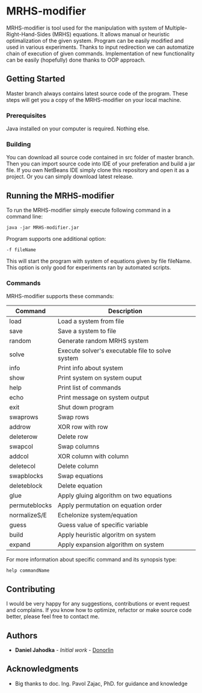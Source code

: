 # MRHS-modifier
MRHS-modifier is tool used for the manipulation with system of Multiple-Right-Hand-Sides (MRHS) equations. It allows manual or heuristic optimalization of the given system. 
Program can be easily modified and used in various experiments. Thanks to input redirection we can automatize chain of execution of given commands. Implementation of new functionality can be easily (hopefully) done thanks to OOP approach.

## Getting Started

Master branch always contains latest source code of the program. These steps will get you a copy of the MRHS-modifier on your local machine.

### Prerequisites

Java installed on your computer is required. Nothing else. 

### Building

You can download all source code contained in src folder of master branch. Then you can import source code into IDE of your preferation and build a jar file. If you own NetBeans IDE simply clone this repository and open it as a project.
Or you can simply download latest release.

## Running the MRHS-modifier

To run the MRHS-modifier simply execute following command in a command line:

```
java -jar MRHS-modifier.jar
```

Program supports one additional option:

```
-f fileName
```
This will start the program with system of equations given by file fileName. This option is only good for experiments ran by automated scripts. 

### Commands

MRHS-modifier supports these commands:

| Command       | Description   |
|---------------|---------------|
| load | Load a system from file |
| save | Save a system to file |
| random | Generate random MRHS system |
| solve | Execute solver's executable file to solve system |
| info | Print info about system |
| show | Print system on system ouput |
| help | Print list of commands |
| echo | Print message on system output |
| exit | Shut down program |
| swaprows | Swap rows | 
| addrow | XOR row with row |
| deleterow | Delete row |
| swapcol | Swap columns | 
| addcol | XOR column with column |
| deletecol | Delete column |
| swapblocks | Swap equations |
| deleteblock | Delete equation |
| glue | Apply gluing algorithm on two equations |
| permuteblocks | Apply permutation on equation order |
| normalizeS/E | Echelonize system/equation |
| guess | Guess value of specific variable |
| build | Apply heuristic algoritm on system |
| expand | Apply expansion algorithm on system |

For more information about specific command and its synopsis type:

```
help commandName
```


## Contributing

I would be very happy for any suggestions, contributions or event request and complains. If you know how to optimize, refactor or make source code better, please feel free to contact me. 

## Authors

* **Daniel Jahodka** - *Initial work* - [Donorlin](https://github.com/Donorlin)

## Acknowledgments

* Big thanks to doc. Ing. Pavol Zajac, PhD. for guidance and knowledge
